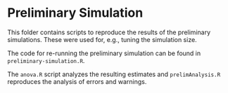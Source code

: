 
# Preliminary Simulation

This folder contains scripts to reproduce the results of the preliminary
simulations. These were used for, e.g., tuning the simulation size.

The code for re-running the preliminary simulation can be found in
`preliminary-simulation.R`.

The `anova.R` script analyzes the resulting estimates and `prelimAnalysis.R`
reproduces the analysis of errors and warnings.
